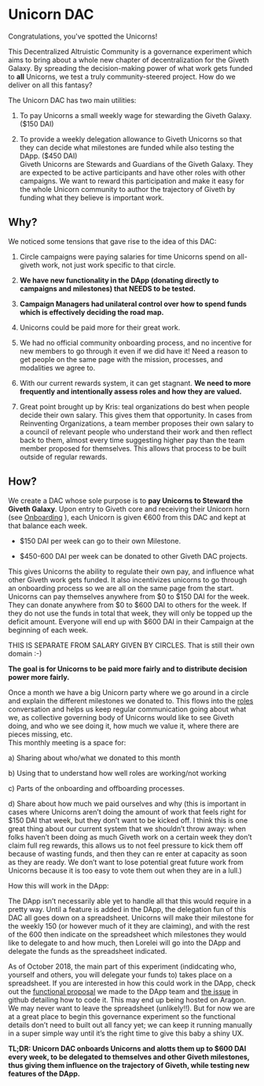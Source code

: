 # Unicorn DAC
Congratulations, you've spotted the Unicorns! <br> 

This Decentralized Altruistic Community is a governance experiment which aims to bring about a whole new chapter of decentralization for the Giveth Galaxy. By spreading the decision-making power of what work gets funded to **all** Unicorns, we test a truly community-steered project. How do we deliver on all this fantasy?

The Unicorn DAC has two main utilities: 

1. To pay Unicorns a small weekly wage for stewarding the Giveth Galaxy. ($150 DAI)

2. To provide a weekly delegation allowance to Giveth Unicorns so that they can decide what milestones are funded while also testing the DApp. ($450 DAI) <br>
Giveth Unicorns are Stewards and Guardians of the Giveth Galaxy. They are expected to be active participants and have other roles with other campaigns. We want to reward this participation and make it easy for the whole Unicorn community to author the trajectory of Giveth by funding what they believe is important work.
## **Why?**
We noticed some tensions that gave rise to the idea of this DAC:

1. Circle campaigns were paying salaries for time Unicorns spend on all-giveth work, not just work specific to that circle.

2. **We have new functionality in the DApp (donating directly to campaigns and milestones) that NEEDS to be tested.**

3. **Campaign Managers had unilateral control over how to spend funds which is effectively deciding the road map.**

4. Unicorns could be paid more for their great work.

5. We had no official community onboarding process, and no incentive for new members to go through it even if we did have it! Need a reason to get people on the same page with the mission, processes, and modalities we agree to.

6. With our current rewards system, it can get stagnant. **We need to more frequently and intentionally assess roles and how they are valued.**

7. Great point brought up by Kris: teal organizations do best when people decide their own salary. This gives them that opportunity. In cases from Reinventing Organizations, a team member proposes their own salary to a council of relevant people who understand their work and then reflect back to them, almost every time suggesting higher pay than the team member proposed for themselves. This allows that process to be built outside of regular rewards.
## **How?**
We create a DAC whose sole purpose is to **pay Unicorns to Steward the Giveth Galaxy**.
Upon entry to Giveth core and receiving their Unicorn horn (see [Onboarding](https://wiki.giveth.io/policy/Unicorn-onboarding/) ), each Unicorn is given €600 from this DAC and kept at that balance each week. 

- $150 DAI per week can go to their own Milestone. 

- $450-600 DAI per week can be donated to other Giveth DAC projects.

This gives Unicorns the ability to regulate their own pay, and influence what other Giveth work gets funded. It also incentivizes unicorns to go through an onboarding process so we are all on the same page from the start. <br>
Unicorns can pay themselves anywhere from $0 to $150 DAI for the week. They can donate anywhere from $0 to $600 DAI to others for the week. If they do not use the funds in total that week, they will only be topped up the deficit amount. Everyone will end up with $600 DAI in their Campaign at the beginning of each week.  <br>

THIS IS SEPARATE FROM SALARY GIVEN BY CIRCLES. That is still their own domain :-) 

**The goal is for Unicorns to be paid more fairly and to distribute decision power more fairly.**

Once a month we have a big Unicorn party where we go around in a circle and explain the different milestones we donated to. This flows into the [roles](https://wiki.giveth.io/policy/roles/) conversation and helps us keep regular communication going about what we, as collective governing body of Unicorns would like to see Giveth doing, and who we see doing it, how much we value it, where there are pieces missing, etc.  <br>
This monthly meeting is a space for:

a) Sharing about who/what we donated to this month

b) Using that to understand how well roles are working/not working

c) Parts of the onboarding and offboarding processes.

d) Share about how much we paid ourselves and why (this is important in cases where Unicorns aren’t doing the amount of work that feels right for $150 DAI that week, but they don’t want to be kicked off. I think this is one great thing about our current system that we shouldn’t throw away: when folks haven’t been doing as much Giveth work on a certain week they don’t claim full reg rewards, this allows us to not feel pressure to kick them off because of wasting funds, and then they can re enter at capacity as soon as they are ready. We don’t want to lose potential great future work from Unicorns because it is too easy to vote them out when they are in a lull.)

How this will work in the DApp:

The DApp isn’t necessarily able yet to handle all that this would require in a pretty way. Until a feature is added in the DApp, the delegation fun of this DAC all goes down on a spreadsheet. Unicorns will make their milestone for the weekly 150 (or however much of it they are claiming), and with the rest of the 600 then indicate on the spreadsheet which milestones they would like to delegate to and how much, then Lorelei will go into the DApp and delegate the funds as the spreadsheet indicated. 

As of October 2018, the main part of this experiment (indidcating who, yourself and others, you will delegate your funds to) takes place on a spreadsheet. If you are interested in how this could work in the DApp, check out the [functional proposal](https://docs.google.com/document/d/1LGV2BME3GW0tOUH2klKTFKFeLhmbQd4YSQh6e7LucLc/edit?usp=sharing) we made to the DApp team and [the issue](https://github.com/Giveth/giveth-dapp/issues/487) in github detailing how to code it. This may end up being hosted on Aragon. We may never want to leave the spreadsheet (unlikely!!). But for now we are at a great place to begin this governance experiment so the functional details don’t need to built out all fancy yet; we can keep it running manually in a super simple way until it’s the right time to give this baby a shiny UX. <br> 

**TL;DR: Unicorn DAC onboards Unicorns and alotts them up to $600 DAI every week, to be delegated to themselves and other Giveth milestones, thus giving them influence on the trajectory of Giveth, while testing new features of the DApp.**



